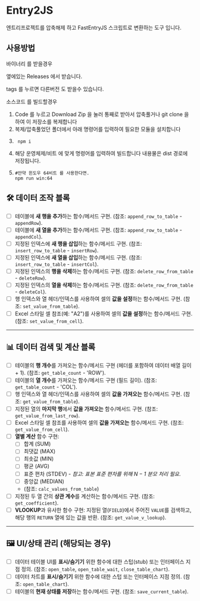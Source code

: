 # Entry2JS

엔트리프로젝트를 압축해제 하고 FastEntryJS 스크립트로 변환하는 도구 입니다.

## 사용방법

바이너리 를 받을경우

옆에있는 Releases 에서 받습니다.

tags 를 누르면 다른버전 도 받을수 있습니다.



소스코드 를 빌드할경우

1. Code 를 누르고 Download Zip 을 눌러 통째로 받아서 압축풀거나 git clone 을 하여 이 저장소를 복제합니다
2. 복제/압축풀었던 폴더에서 아래 명령어를 입력하여 필요한 모듈을 설치합니다
3. ```
    npm i
   ```
4. 해당 운영체제/비트 에 맞게 명령어를 입력하여 빌드합니다 내용물은 dist 경로에 저장됩니다.
5. ```
   #만약 윈도우 64비트 를 사용한다면.
   npm run win:64
   ```

## 🛠️ 데이터 조작 블록

- [ ] 테이블에 **새 행을 추가**하는 함수/메서드 구현. (참조: `append_row_to_table` - `appendRow`).
- [ ] 테이블에 **새 열을 추가**하는 함수/메서드 구현. (참조: `append_row_to_table` - `appendCol`).
- [ ] 지정된 인덱스에 **새 행을 삽입**하는 함수/메서드 구현. (참조: `insert_row_to_table` - `insertRow`).
- [ ] 지정된 인덱스에 **새 열을 삽입**하는 함수/메서드 구현. (참조: `insert_row_to_table` - `insertCol`).
- [ ] 지정된 인덱스의 **행을 삭제**하는 함수/메서드 구현. (참조: `delete_row_from_table` - `deleteRow`).
- [ ] 지정된 인덱스의 **열을 삭제**하는 함수/메서드 구현. (참조: `delete_row_from_table` - `deleteCol`).
- [ ] 행 인덱스와 열 헤더/인덱스를 사용하여 셀의 **값을 설정**하는 함수/메서드 구현. (참조: `set_value_from_table`).
- [ ] Excel 스타일 셀 참조(예: "A2")를 사용하여 셀의 **값을 설정**하는 함수/메서드 구현. (참조: `set_value_from_cell`).

---

## 📊 데이터 검색 및 계산 블록

- [ ] 테이블의 **행 개수**를 가져오는 함수/메서드 구현 (헤더를 포함하여 데이터 배열 길이 + 1). (참조: `get_table_count` - 'ROW').
- [ ] 테이블의 **열 개수**를 가져오는 함수/메서드 구현 (필드 길이). (참조: `get_table_count` - 'COL').
- [ ] 행 인덱스와 열 헤더/인덱스를 사용하여 셀의 **값을 가져오는** 함수/메서드 구현. (참조: `get_value_from_table`).
- [ ] 지정된 열의 **마지막 행**에서 **값을 가져오는** 함수/메서드 구현. (참조: `get_value_from_last_row`).
- [ ] Excel 스타일 셀 참조를 사용하여 셀의 **값을 가져오는** 함수/메서드 구현. (참조: `get_value_from_cell`).
- [ ] **열별 계산** 함수 구현:
    - [ ] 합계 (SUM)
    - [ ] 최댓값 (MAX)
    - [ ] 최솟값 (MIN)
    - [ ] 평균 (AVG)
    - [ ] 표준 편차 (STDEV) - *참고: 표본 표준 편차를 위해 $N-1$ 분모 처리 필요*.
    - [ ] 중앙값 (MEDIAN)
    - (참조: `calc_values_from_table`)
- [ ] 지정된 두 열 간의 **상관 계수**를 계산하는 함수/메서드 구현. (참조: `get_coefficient`).
- [ ] **VLOOKUP**과 유사한 함수 구현: 지정된 열(`FIELD`)에서 주어진 `VALUE`를 검색하고, 해당 행의 `RETURN` 열에 있는 값을 반환. (참조: `get_value_v_lookup`).

---

## 🖼️ UI/상태 관리 (해당되는 경우)

- [ ] 데이터 테이블 UI를 **표시/숨기기** 위한 함수에 대한 스텁(stub) 또는 인터페이스 지점 정의. (참조: `open_table`, `open_table_wait`, `close_table_chart`).
- [ ] 데이터 차트를 **표시/숨기기** 위한 함수에 대한 스텁 또는 인터페이스 지점 정의. (참조: `open_table_chart`).
- [ ] 테이블의 **현재 상태를 저장**하는 함수/메서드 구현. (참조: `save_current_table`).
